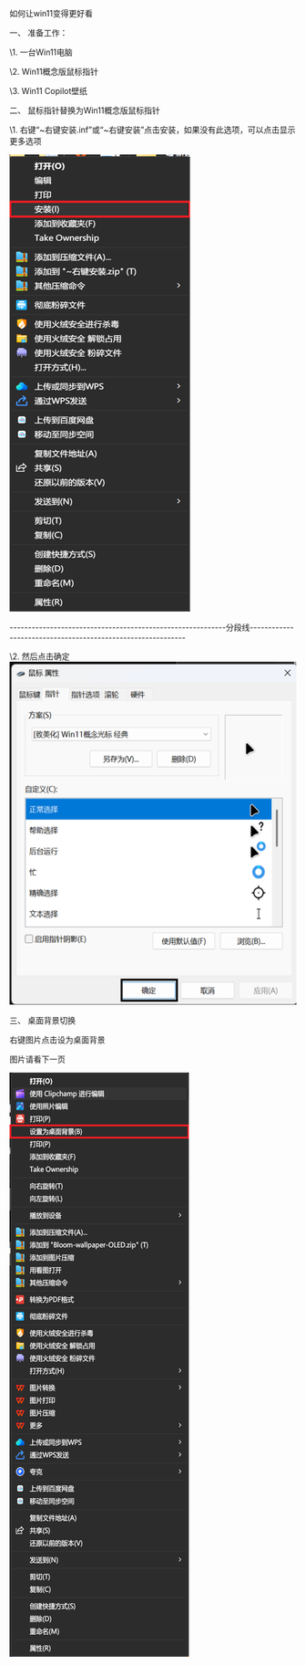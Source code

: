 如何让win11变得更好看

一、  准备工作：

\1.  一台Win11电脑

\2.  Win11概念版鼠标指针

\3.  Win11 Copilot壁纸

二、  鼠标指针替换为Win11概念版鼠标指针

\1.  右键“~右键安装.inf”或“~右键安装”点击安装，如果没有此选项，可以点击显示更多选项

![img](./assets/clip_image002.png)

-----------------------------------------------------------分段线------------------------------------------------------------

\2.  然后点击确定![img](assets/clip_image004.png)

三、  桌面背景切换

右键图片点击设为桌面背景

图片请看下一页

![img](assets/clip_image006.png)